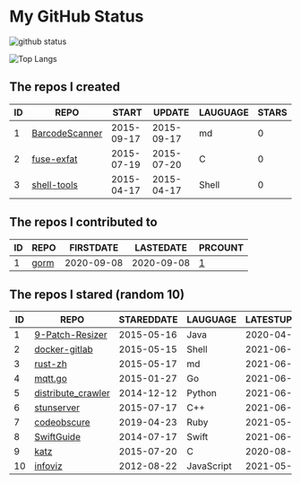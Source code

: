 # My GitHub Status

<img src="https://github-readme-stats-1.yihong0618.vercel.app/api?username=egenchen&show_icons=true&&&hide_title=true&count_private=true" alt="github status" />

![Top Langs](https://github-readme-stats-1.yihong0618.vercel.app/api/top-langs/?username=egenchen&layout=compact)

<!--START_SECTION:my_github-->
## The repos I created
| ID |                             REPO                             |   START    |   UPDATE   | LAUGUAGE | STARS |
|----|--------------------------------------------------------------|------------|------------|----------|-------|
|  1 | [BarcodeScanner](https://github.com/egenchen/BarcodeScanner) | 2015-09-17 | 2015-09-17 | md       |     0 |
|  2 | [fuse-exfat](https://github.com/egenchen/fuse-exfat)         | 2015-07-19 | 2015-07-20 | C        |     0 |
|  3 | [shell-tools](https://github.com/egenchen/shell-tools)       | 2015-04-17 | 2015-04-17 | Shell    |     0 |

## The repos I contributed to
| ID |                  REPO                   | FIRSTDATE  | LASTEDATE  |                                PRCOUNT                                 |
|----|-----------------------------------------|------------|------------|------------------------------------------------------------------------|
|  1 | [gorm](https://github.com/go-gorm/gorm) | 2020-09-08 | 2020-09-08 | [1](https://github.com/go-gorm/gorm/pulls?q=is%3Apr+author%3Aegenchen) |

## The repos I stared (random 10)
| ID |                                REPO                                 | STAREDDATE |  LAUGUAGE  | LATESTUPDATE |
|----|---------------------------------------------------------------------|------------|------------|--------------|
|  1 | [9-Patch-Resizer](https://github.com/soymonitus/9-Patch-Resizer)    | 2015-05-16 | Java       | 2020-04-06   |
|  2 | [docker-gitlab](https://github.com/sameersbn/docker-gitlab)         | 2015-05-15 | Shell      | 2021-06-05   |
|  3 | [rust-zh](https://github.com/rustcc/rust-zh)                        | 2015-05-17 | md         | 2021-06-04   |
|  4 | [mqtt.go](https://github.com/plucury/mqtt.go)                       | 2015-01-27 | Go         | 2021-06-04   |
|  5 | [distribute_crawler](https://github.com/gnemoug/distribute_crawler) | 2014-12-12 | Python     | 2021-06-04   |
|  6 | [stunserver](https://github.com/jselbie/stunserver)                 | 2015-07-17 | C++        | 2021-06-03   |
|  7 | [codeobscure](https://github.com/kaich/codeobscure)                 | 2019-04-23 | Ruby       | 2021-05-21   |
|  8 | [SwiftGuide](https://github.com/ipader/SwiftGuide)                  | 2014-07-17 | Swift      | 2021-06-05   |
|  9 | [katz](https://github.com/gnubert/katz)                             | 2015-07-20 | C          | 2020-08-02   |
| 10 | [infoviz](https://github.com/nocoo/infoviz)                         | 2012-08-22 | JavaScript | 2021-05-31   |

<!--END_SECTION:my_github-->
